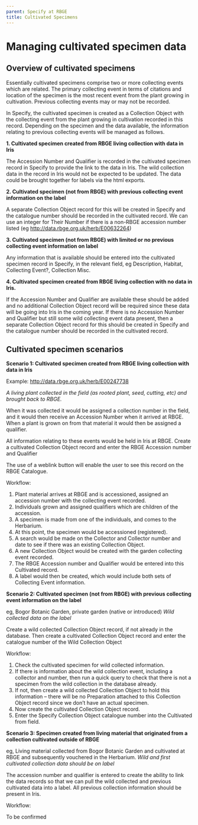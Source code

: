 ```yaml
---
parent: Specify at RBGE
title: Cultivated Specimens
---
```


# Managing cultivated specimen data

## Overview of cultivated specimens

Essentially cultivated specimens comprise two or more collecting events which are related. The primary collecting event in terms of citations and location of the specimen is the most recent event from the plant growing in cultivation. Previous collecting events may or may not be recorded.

In Specify, the cultivated specimen is created as a Collection Object with the collecting event from the plant growing in cultivation recorded in this record. Depending on the specimen and the data available, the information relating to previous collecting events will be managed as follows.

**1. Cultivated specimen created from RBGE living collection with data in Iris**

   The Accession Number and Qualifier is recorded in the cultivated specimen record in Specify to provide the link to the data in Iris. The wild collection data in the record in Iris would not be expected to be updated. The data could be brought together for labels via the html exports.

**2. Cultivated specimen (not from RBGE) with previous collecting event information on the label**

   A separate Collection Object record for this will be created in Specify and the catalogue number should be recorded in the cultivated record. We can use an integer for Their Number if there is a non-RBGE accession number listed (eg http://data.rbge.org.uk/herb/E00632264)

**3. Cultivated specimen (not from RBGE) with limited or no previous collecting event information on label**

   Any information that is available should be entered into the cultivated specimen record in Specify, in the relevant field, eg Description, Habitat, Collecting Event?, Collection Misc.

**4. Cultivated specimen created from RBGE living collection with no data in Iris.**

   If the Accession Number and Qualifier are available these should be added and no additional Collection Object record will be required since these data will be going into Iris in the coming year. If there is no Accession Number and Qualifier but still some wild collecting event data present, then a separate Collection Object record for this should be created in Specify and the catalogue number should be recorded in the cultivated record. 

## Cultivated specimen scenarios

**Scenario 1: Cultivated specimen created from RBGE living collection with data in Iris**

Example: http://data.rbge.org.uk/herb/E00247738

_A living plant collected in the field (as rooted plant, seed, cutting, etc) and brought back to RBGE._

When it was collected it would be assigned a collection number in the field, and it would then receive an Accession Number when it arrived at RBGE. When a plant is grown on from that material it would then be assigned a qualifier.

All information relating to these events would be held in Iris at RBGE.
Create a cultivated Collection Object record and enter the RBGE Accession number and Qualifier

The use of a weblink button will enable the user to see this record on the RBGE Catalogue.

Workflow:

  1.	Plant material arrives at RBGE and is accessioned, assigned an accession number with the collecting event recorded.
  2.	Individuals grown and assigned qualifiers which are children of the accession.
  3.	A specimen is made from one of the individuals, and comes to the Herbarium.
  4.	At this point, the specimen would be accessioned (registered).
  5.	A search would be made on the Collector and Collector number and date to see if there was an existing Collection Object.
  6.	A new Collection Object would be created with the garden collecting event recorded.
  7.	The RBGE Accession number and Qualifier would be entered into this Cultivated record.
  8.	A label would then be created, which would include both sets of Collecting Event information.



**Scenario 2: Cultivated specimen (not from RBGE) with previous collecting event information on the label**

eg, Bogor Botanic Garden, private garden (native or introduced)
_Wild collected data on the label_

Create a wild collected Collection Object record, if not already in the database. Then create a cultivated Collection Object record and enter the catalogue number of the Wild Collection Object

Workflow:

  1.	Check the cultivated specimen for wild collected information.
  2.	If there is information about the wild collection event, including a collector and number, then run a quick query to check that there is not a specimen from the wild collection in the database already.
  3.	If not, then create a wild collected Collection Object to hold this information – there will be no Preparation attached to this Collection Object record since we don’t have an actual specimen.
  4.	Now create the cultivated Collection Object record.
  5.	Enter the Specify Collection Object catalogue number into the Cultivated from field.



**Scenario 3: Specimen created from living material that originated from a collection cultivated outside of RBGE**

eg, Living material collected from Bogor Botanic Garden and cultivated at RBGE and subsequently vouchered in the Herbarium.
_Wild and first cultivated collection data should be on label_

The accession number and qualifier is entered to create the ability to link the data records so that we can pull the wild collected and previous cultivated data into a label. All previous collection information should be present in Iris.

Workflow:

To be confirmed


